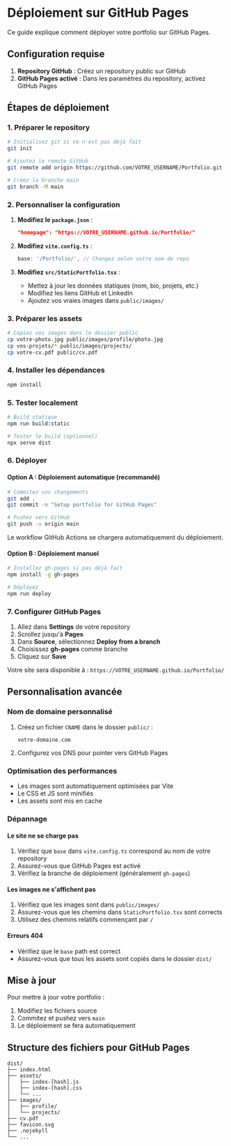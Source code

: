 # Déploiement sur GitHub Pages

Ce guide explique comment déployer votre portfolio sur GitHub Pages.

## Configuration requise

1. **Repository GitHub** : Créez un repository public sur GitHub
2. **GitHub Pages activé** : Dans les paramètres du repository, activez GitHub Pages

## Étapes de déploiement

### 1. Préparer le repository

```bash
# Initialisez git si ce n'est pas déjà fait
git init

# Ajoutez le remote GitHub
git remote add origin https://github.com/VOTRE_USERNAME/Portfolio.git

# Créez la branche main
git branch -M main
```

### 2. Personnaliser la configuration

1. **Modifiez le `package.json`** :
   ```json
   "homepage": "https://VOTRE_USERNAME.github.io/Portfolio/"
   ```

2. **Modifiez `vite.config.ts`** :
   ```typescript
   base: '/Portfolio/', // Changez selon votre nom de repo
   ```

3. **Modifiez `src/StaticPortfolio.tsx`** :
   - Mettez à jour les données statiques (nom, bio, projets, etc.)
   - Modifiez les liens GitHub et LinkedIn
   - Ajoutez vos vraies images dans `public/images/`

### 3. Préparer les assets

```bash
# Copiez vos images dans le dossier public
cp votre-photo.jpg public/images/profile/photo.jpg
cp vos-projets/* public/images/projects/
cp votre-cv.pdf public/cv.pdf
```

### 4. Installer les dépendances

```bash
npm install
```

### 5. Tester localement

```bash
# Build statique
npm run build:static

# Tester le build (optionnel)
npx serve dist
```

### 6. Déployer

#### Option A : Déploiement automatique (recommandé)

```bash
# Commitez vos changements
git add .
git commit -m "Setup portfolio for GitHub Pages"

# Pushez vers GitHub
git push -u origin main
```

Le workflow GitHub Actions se chargera automatiquement du déploiement.

#### Option B : Déploiement manuel

```bash
# Installez gh-pages si pas déjà fait
npm install -g gh-pages

# Déployez
npm run deploy
```

### 7. Configurer GitHub Pages

1. Allez dans **Settings** de votre repository
2. Scrollez jusqu'à **Pages**
3. Dans **Source**, sélectionnez **Deploy from a branch**
4. Choisissez **gh-pages** comme branche
5. Cliquez sur **Save**

Votre site sera disponible à : `https://VOTRE_USERNAME.github.io/Portfolio/`

## Personnalisation avancée

### Nom de domaine personnalisé

1. Créez un fichier `CNAME` dans le dossier `public/` :
   ```
   votre-domaine.com
   ```

2. Configurez vos DNS pour pointer vers GitHub Pages

### Optimisation des performances

- Les images sont automatiquement optimisées par Vite
- Le CSS et JS sont minifiés
- Les assets sont mis en cache

### Dépannage

#### Le site ne se charge pas

1. Vérifiez que `base` dans `vite.config.ts` correspond au nom de votre repository
2. Assurez-vous que GitHub Pages est activé
3. Vérifiez la branche de déploiement (généralement `gh-pages`)

#### Les images ne s'affichent pas

1. Vérifiez que les images sont dans `public/images/`
2. Assurez-vous que les chemins dans `StaticPortfolio.tsx` sont corrects
3. Utilisez des chemins relatifs commençant par `/`

#### Erreurs 404

- Vérifiez que le `base` path est correct
- Assurez-vous que tous les assets sont copiés dans le dossier `dist/`

## Mise à jour

Pour mettre à jour votre portfolio :

1. Modifiez les fichiers source
2. Commitez et pushez vers `main`
3. Le déploiement se fera automatiquement

## Structure des fichiers pour GitHub Pages

```
dist/
├── index.html
├── assets/
│   ├── index-[hash].js
│   ├── index-[hash].css
│   └── ...
├── images/
│   ├── profile/
│   └── projects/
├── cv.pdf
├── favicon.svg
├── .nojekyll
└── ...
```

